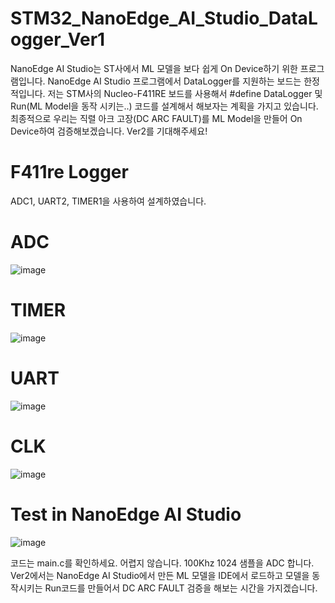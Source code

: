 # STM32_NanoEdge_AI_Studio_DataLogger_Ver1
NanoEdge AI Studio는 ST사에서 ML 모델을 보다 쉽게 On Device하기 위한 프로그램입니다.
NanoEdge AI Studio 프로그램에서 DataLogger를 지원하는 보드는 한정적입니다. 
저는 STM사의 Nucleo-F411RE 보드를 사용해서 #define DataLogger 및 Run(ML Model을 동작 시키는..) 코드를 설계해서 해보자는 계획을 가지고 있습니다.
최종적으로 우리는 직렬 아크 고장(DC ARC FAULT)를 ML Model을 만들어 On Device하여 검증해보겠습니다. Ver2를 기대해주세요!

# F411re Logger
ADC1, UART2, TIMER1을 사용하여 설계하였습니다.

# ADC

![image](https://github.com/user-attachments/assets/7c1e2982-5714-48de-a59c-dc7723e3af4a)

# TIMER

![image](https://github.com/user-attachments/assets/3b9cc7cd-5d90-4308-834d-3374baea16a5)

# UART

![image](https://github.com/user-attachments/assets/b6c6d5ee-5e2a-4f8e-bbf6-0f77de677b9b)

# CLK

![image](https://github.com/user-attachments/assets/3566493f-c16b-4a64-9708-082eedd0641a)

# Test in NanoEdge AI Studio

![image](https://github.com/user-attachments/assets/a5c06a51-8b57-4aa9-aa98-a991ccb4bc01)

코드는 main.c를 확인하세요. 어렵지 않습니다.
100Khz 1024 샘플을 ADC 합니다.
Ver2에서는 NanoEdge AI Studio에서 만든 ML 모델을 IDE에서 로드하고 모델을 동작시키는 Run코드를 만들어서 DC ARC FAULT 검증을 해보는 시간을 가지겠습니다.  


